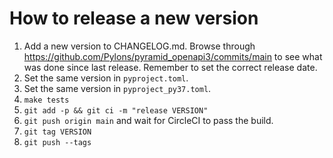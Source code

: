 # How to release a new version

1. Add a new version to CHANGELOG.md. Browse through https://github.com/Pylons/pyramid_openapi3/commits/main to see what was done since last release. Remember to set the correct release date.
1. Set the same version in `pyproject.toml`.
1. Set the same version in `pyproject_py37.toml`.
1. `make tests`
1. `git add -p && git ci -m "release VERSION"`
1. `git push origin main` and wait for CircleCI to pass the build.
1. `git tag VERSION`
1. `git push --tags`
